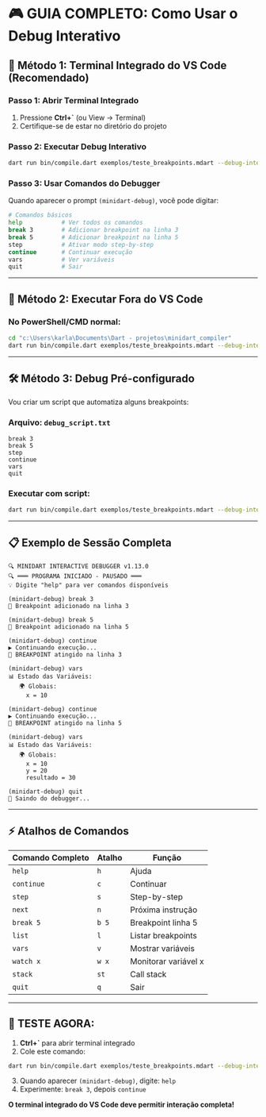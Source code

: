 # 🎮 GUIA COMPLETO: Como Usar o Debug Interativo

## 🚀 **Método 1: Terminal Integrado do VS Code (Recomendado)**

### **Passo 1: Abrir Terminal Integrado**
1. Pressione **Ctrl+`** (ou View → Terminal)
2. Certifique-se de estar no diretório do projeto

### **Passo 2: Executar Debug Interativo**
```bash
dart run bin/compile.dart exemplos/teste_breakpoints.mdart --debug-interactive
```

### **Passo 3: Usar Comandos do Debugger**
Quando aparecer o prompt `(minidart-debug)`, você pode digitar:

```bash
# Comandos básicos
help           # Ver todos os comandos
break 3        # Adicionar breakpoint na linha 3
break 5        # Adicionar breakpoint na linha 5  
step           # Ativar modo step-by-step
continue       # Continuar execução
vars           # Ver variáveis
quit           # Sair
```

---

## 🎯 **Método 2: Executar Fora do VS Code**

### **No PowerShell/CMD normal:**
```bash
cd "c:\Users\karla\Documents\Dart - projetos\minidart_compiler"
dart run bin/compile.dart exemplos/teste_breakpoints.mdart --debug-interactive
```

---

## 🛠️ **Método 3: Debug Pré-configurado**

Vou criar um script que automatiza alguns breakpoints:

### **Arquivo: `debug_script.txt`**
```
break 3
break 5
step
continue
vars
quit
```

### **Executar com script:**
```bash
dart run bin/compile.dart exemplos/teste_breakpoints.mdart --debug-interactive < debug_script.txt
```

---

## 📋 **Exemplo de Sessão Completa**

```
🔍 MINIDART INTERACTIVE DEBUGGER v1.13.0
🔍 ═══ PROGRAMA INICIADO - PAUSADO ═══
💡 Digite "help" para ver comandos disponíveis

(minidart-debug) break 3
🛑 Breakpoint adicionado na linha 3

(minidart-debug) break 5  
🛑 Breakpoint adicionado na linha 5

(minidart-debug) continue
▶️ Continuando execução...
🛑 BREAKPOINT atingido na linha 3

(minidart-debug) vars
📊 Estado das Variáveis:
   🌍 Globais:
     x = 10

(minidart-debug) continue
▶️ Continuando execução...
🛑 BREAKPOINT atingido na linha 5

(minidart-debug) vars
📊 Estado das Variáveis:
   🌍 Globais:
     x = 10
     y = 20
     resultado = 30

(minidart-debug) quit
👋 Saindo do debugger...
```

---

## ⚡ **Atalhos de Comandos**

| Comando Completo | Atalho | Função |
|------------------|--------|---------|
| `help` | `h` | Ajuda |
| `continue` | `c` | Continuar |
| `step` | `s` | Step-by-step |
| `next` | `n` | Próxima instrução |
| `break 5` | `b 5` | Breakpoint linha 5 |
| `list` | `l` | Listar breakpoints |
| `vars` | `v` | Mostrar variáveis |
| `watch x` | `w x` | Monitorar variável x |
| `stack` | `st` | Call stack |
| `quit` | `q` | Sair |

---

## 🎯 **TESTE AGORA:**

1. **Ctrl+`** para abrir terminal integrado
2. Cole este comando:
```bash
dart run bin/compile.dart exemplos/teste_breakpoints.mdart --debug-interactive
```
3. Quando aparecer `(minidart-debug)`, digite: `help`
4. Experimente: `break 3`, depois `continue`

**O terminal integrado do VS Code deve permitir interação completa!**
